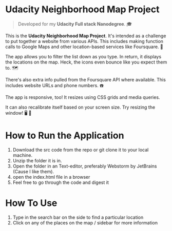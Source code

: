 # Udacity Neighborhood Map Project

> Developed for my **Udacity Full stack  Nanodegree**. 🎓



This is the **Udacity Neighborhood Map Project**. It's intended as a challenge to put together a website from various APIs. This includes making function calls to Google Maps and other location-based services like Foursquare. 🔰


The app allows you to filter the list down as you type. In return, it displays the locations on the map. Heck, the icons even bounce like you expect them to. 🗺

There's also extra info pulled from the Foursquare API where available. This includes website URLs and phone numbers. ☎️

The app is responsive, too! It resizes using CSS grids and media queries. 

It can also recalibrate itself based on your screen size. Try resizing the window! 🖥 📲

# How to Run the Application
1. Download the src code from the repo or git clone it to your local machine.
2. Unzip the folder it is in.
3. Open the folder in an Text-editor, preferably Webstorm by JetBrains (Cause I like them).
4. open the index.html file in a browser
5. Feel free to go through the code and digest it


# How To Use
1. Type in the search bar on the side to find a particular location 
2. Click on any of the places on the map / sidebar for more information
